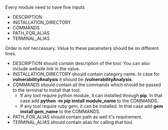 Every module need to have five inputs

* DESCRIPTION
* INSTALLATION_DIRECTORY
* COMMANDS
* PATH_FOR_ALIAS
* TERMINAL_ALIAS

Order is not neccessary. Value to these parameters should be on different lines.

* DESCRIPTION should contain description of the tool. You can also include website link in the value.
* INSTALLATION_DIRECTORY should contain category name. In case for **vulnerabilityAnalysis** it should be **/vulnerabilityAnalysis**.
* COMMANDS should contain all the commands which should be passed to the terminal to install that tool.
  * If any tool require python module, it can installed through **pip**. In that case add **python -m pip install module_name** to the COMMANDS.
  * If any tool require ruby gem, it can be installed. In that case add **gem install gem_name** to the COMMANDS.
* PATH_FOR_ALIAS should contain path as well it's requirement.
* TERMINAL_ALIAS should contain alias for calling that tool.

